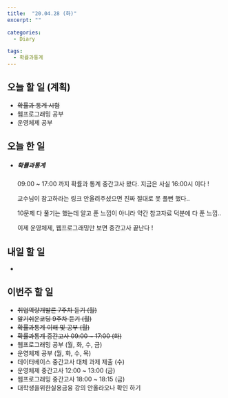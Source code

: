 ```yaml
---
title:  "20.04.28 (화)"
excerpt: ""

categories:
  - Diary

tags:
  - 확률과통계
---
```


## 오늘 할 일 (계획)

- ~~확률과 통계 시험~~
- 웹프로그래밍 공부
- 운영체제 공부


## 오늘 한 일

- ##### 확률과통계

  09:00 ~ 17:00 까지 확률과 통계 중간고사 봤다. 지금은 사실 16:00시 이다 !

  교수님이 참고하라는 링크 안올려주셨으면 진짜 절대로 못 풀뻔 했다..

  10문제 다 풀기는 했는데 알고 푼 느낌이 아니라 약간 참고자료 덕분에 다 푼 느낌..

  이제 운영체제, 웹프로그래밍만 보면 중간고사 끝난다 !

## 내일 할 일

- 


## 이번주 할 일

- ~~취업역량개발론 7주차 듣기 (월)~~
- ~~알기쉬운코딩 9주차 듣기 (월)~~
- ~~확률과통계 이해 및 공부 (월)~~
- ~~확률과통계 중간고사 09:00 ~ 17:00 (화)~~
- 웹프로그래밍 공부 (월, 화, 수, 금)
- 운영체제 공부 (월, 화, 수, 목)
- 데이터베이스 중간고사 대체 과제 제출 (수)
- 운영체제 중간고사 12:00 ~ 13:00 (금)
- 웹프로그래밍 중간고사 18:00 ~ 18:15 (금)
- 대학생을위한실용금융 강의 안올라오나 확인 하기